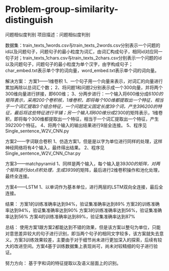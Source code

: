 # Problem-group-similarity-distinguish
问题相似度判别
项目描述：问题相似度判别

数据集：train_texts_1words.csv与train_texts_2words.csv分别表示一个问题的id以及问题句子，问题句子的最小粒度为词汇，由词汇构成句子，相同id对应同一句子对；train_texts_1chars.csv与train_texts_2chars.csv分别表示一个问题的id以及问题句子，问题句子的最小粒度为单个汉字，由字构成句子；char_embed.txt表示单个字的词向量，word_embed.txt表示单个词的词向量。

解决方案：
    方案1——1维卷积
    1、一个句子用一个向量来表示，对词汇的向量进行累加再除以总词汇个数；
    2、将问题1和问题2分别表示成一个300向量，并将两个300维向量进行拼接，即600维；
    3、分两步进行：一个输入将600维分成6*100的矩阵表示，采用200个卷积核，1维卷积，即将每个100维都提取出一个特征，相当于一个词汇提取3个组合特征，一个问题定义固定长度39个词，产生39*6*200的特征，最后将这些特征进行平铺；另一个输入将600维分成2*300的矩阵表示，1维卷积，即将每个300维都提取出一个特征，相当于一个词汇提取出一个特征，产生39*2*200个特征。
    4、将两个输入的输出结果进行9层全连接。
    5、程序见Single_sentence_W2V_CNN.py

   方案2——字词联合卷积
    1、仿造方案1，但是是以字为单位进行同样的处理，这样神经网络将有4个输入，最终得出结果。
    2、程序见Single_sentence_W2V_CNN_Char.py

   方案3——matchpyramid
    1、同样是两个输入，每个输入是39*300的矩阵，对两个矩阵进行dot点积处理，生成39*39的矩阵，最后进行2维卷积操作和池化处理，最终全连接。


   方案4——LSTM
    1、以单词作为基本单位，进行两层的LSTM双向全连接，最后全连接。


结果：
    方案1的训练准确率达到94%，验证集准确率达到89%
    方案2的训练准确率达到94%，验证集准确率达到90% 
    方案3的训练准确率达到56%，验证集准确率达到56% 
    方案4的训练准确率达到89%，验证集准确率达到87% 


总结：
    使用方案1跟方案2都能达到不错的效果，但是该方案以整句为单位，只能对意思差异较大的句子进行识别，即当两个句子的相同文字较多，该方案就失去意义。方案3训练效果较差，主要由于对于细节尚未进行更加深入的探索，后续有较大的改进空间。方案4基于训练数据集上表现尚可，尚未对较精细的句子进行验证。
    
努力方向：
    基于字和词的特征提取以及语义层面上的识别。





